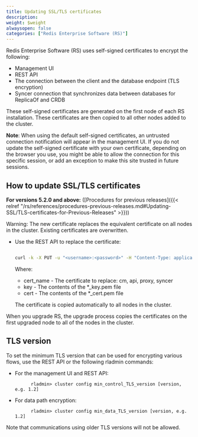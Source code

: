```yaml
---
title: Updating SSL/TLS certificates
description: 
weight: $weight
alwaysopen: false
categories: ["Redis Enterprise Software (RS)"]
---
```

Redis Enterprise Software (RS) uses self-signed certificates to encrypt
the following:

- Management UI
- REST API
- The connection between the client and the database endpoint (TLS
    encryption)
- Syncer connection that synchronizes data between databases for ReplicaOf and CRDB

These self-signed certificates are generated on the first node of each RS installation. These certificates are then copied to all other nodes added to the cluster.

**Note**: When using the default self-signed certificates, an untrusted
connection notification will appear in the management UI. If you do not
update the self-signed certificate with your own certificate, depending
on the browser you use, you might be able to allow the connection for
this specific session, or add an exception to make this site trusted in
future sessions.

## How to update SSL/TLS certificates

**For versions 5.2.0 and above:** ([Procedures for previous releases]({{< relref "/rs/references/procedures-previous-releases.md#Updating-SSL/TLS-certificates-for-Previous-Releases" >}}))

Warning: The new certificate replaces the equivalent certificate on all nodes in the cluster. Existing certificates are overwritten.

* Use the REST API to replace the certificate:

    ```bash

    curl -k -X PUT -u "<username>:<password>" -H "Content-Type: application/json" -d '{ "name": "<cert_name>", "key": <key>, "certificate": <cert> }' https://<cluster_address>:9443/v1/cluster/update_cert

    ```
 
    Where:

    * cert_name - The certificate to replace: cm, api, proxy, syncer
    * key - The contents of the *_key.pem file
    * cert - The contents of the *_cert.pem file

    The certificate is copied automatically to all nodes in the cluster.

When you upgrade RS, the upgrade process copies the certificates on the first upgraded node to all of the nodes in the cluster.


## **TLS version**

To set the minimum TLS version that can be used for encrypting various
flows, use the REST API or the following rladmin
commands:

- For the management UI and REST API:

            rladmin> cluster config min_control_TLS_version [version, e.g. 1.2]

- For data path encryption:

            rladmin> cluster config min_data_TLS_version [version, e.g. 1.2]

Note that communications using older TLS versions will not be
allowed.